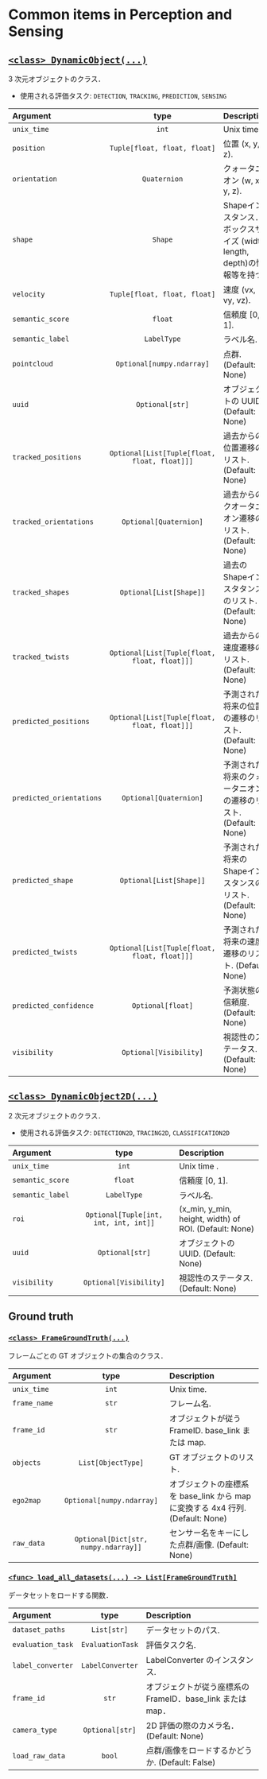 # Common items in Perception and Sensing

## [`<class> DynamicObject(...)`](../../perception_eval/perception_eval/common/object.py)

3 次元オブジェクトのクラス．

- 使用される評価タスク: `DETECTION`, `TRACKING`, `PREDICTION`, `SENSING`

| Argument                 |                     type                     | Description                                                             |
| :----------------------- | :------------------------------------------: | :---------------------------------------------------------------------- |
| `unix_time`              |                    `int`                     | Unix time .                                                             |
| `position`               |         `Tuple[float, float, float]`         | 位置 (x, y, z).                                                         |
| `orientation`            |                 `Quaternion`                 | クォータニオン (w, x, y, z).                                            |
| `shape`                  |                   `Shape`                    | Shapeインスタンス．ボックスサイズ (width, length, depth)の情報等を持つ. |
| `velocity`               |         `Tuple[float, float, float]`         | 速度 (vx, vy, vz).                                                      |
| `semantic_score`         |                   `float`                    | 信頼度 [0, 1].                                                          |
| `semantic_label`         |                 `LabelType`                  | ラベル名.                                                               |
| `pointcloud`             |          `Optional[numpy.ndarray]`           | 点群. (Default: None)                                                   |
| `uuid`                   |               `Optional[str]`                | オブジェクトの UUID. (Default: None)                                    |
| `tracked_positions`      | `Optional[List[Tuple[float, float, float]]]` | 過去からの位置遷移のリスト. (Default: None)                             |
| `tracked_orientations`   |            `Optional[Quaternion]`            | 過去からのクオータニオン遷移のリスト. (Default: None)                   |
| `tracked_shapes`         |           `Optional[List[Shape]]`            | 過去のShapeインスタタンスのリスト. (Default: None)                      |
| `tracked_twists`         | `Optional[List[Tuple[float, float, float]]]` | 過去からの速度遷移のリスト. (Default: None)                             |
| `predicted_positions`    | `Optional[List[Tuple[float, float, float]]]` | 予測された将来の位置の遷移のリスト. (Default: None)                     |
| `predicted_orientations` |            `Optional[Quaternion]`            | 予測された将来のクォータニオンの遷移のリスト. (Default: None)           |
| `predicted_shape`        |           `Optional[List[Shape]]`            | 予測された将来のShapeインスタンスのリスト. (Default: None)              |
| `predicted_twists`       | `Optional[List[Tuple[float, float, float]]]` | 予測された将来の速度遷移のリスト. (Default: None)                       |
| `predicted_confidence`   |              `Optional[float]`               | 予測状態の信頼度. (Default: None)                                       |
| `visibility`             |            `Optional[Visibility]`            | 視認性のステータス. (Default: None)                                     |

## [`<class> DynamicObject2D(...)`](../../perception_eval/perception_eval/common/object2d.py)

2 次元オブジェクトのクラス．

- 使用される評価タスク: `DETECTION2D`, `TRACING2D`, `CLASSIFICATION2D`

| Argument         |                 type                  | Description                                           |
| :--------------- | :-----------------------------------: | :---------------------------------------------------- |
| `unix_time`      |                 `int`                 | Unix time .                                           |
| `semantic_score` |                `float`                | 信頼度 [0, 1].                                        |
| `semantic_label` |              `LabelType`              | ラベル名.                                             |
| `roi`            | `Optional[Tuple[int, int, int, int]]` | (x_min, y_min, height, width) of ROI. (Default: None) |
| `uuid`           |            `Optional[str]`            | オブジェクトの UUID. (Default: None)                  |
| `visibility`     |        `Optional[Visibility]`         | 視認性のステータス. (Default: None)                   |

## Ground truth

### [`<class> FrameGroundTruth(...)`](../../perception_eval/perception_eval/common/dataset.py)

フレームごとの GT オブジェクトの集合のクラス．

| Argument     |                 type                 | Description                                                                    |
| :----------- | :----------------------------------: | :----------------------------------------------------------------------------- |
| `unix_time`  |                `int`                 | Unix time.                                                                     |
| `frame_name` |                `str`                 | フレーム名.                                                                    |
| `frame_id`   |                `str`                 | オブジェクトが従う FrameID. base_link または map.                              |
| `objects`    |          `List[ObjectType]`          | GT オブジェクトのリスト.                                                       |
| `ego2map`    |      `Optional[numpy.ndarray]`       | オブジェクトの座標系を base_link から map に変換する 4x4 行列. (Default: None) |
| `raw_data`   | `Optional[Dict[str, numpy.ndarray]]` | センサー名をキーにした点群/画像. (Default: None)                               |

### [`<func> load_all_datasets(...) -> List[FrameGroundTruth]`](../../perception_eval/perception_eval/common/dataset.py)

データセットをロードする関数．

| Argument          |       type       | Description                                                |
| :---------------- | :--------------: | :--------------------------------------------------------- |
| `dataset_paths`   |   `List[str]`    | データセットのパス.                                        |
| `evaluation_task` | `EvaluationTask` | 評価タスク名.                                              |
| `label_converter` | `LabelConverter` | LabelConverter のインスタンス.                             |
| `frame_id`        |      `str`       | オブジェクトが従う座標系の FrameID．base_link または map． |
| `camera_type`     | `Optional[str]`  | 2D 評価の際のカメラ名．(Default: None)                     |
| `load_raw_data`   |      `bool`      | 点群/画像をロードするかどうか. (Default: False)            |
